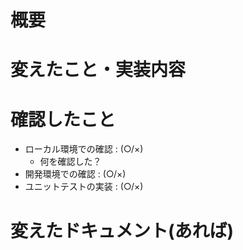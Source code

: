 # 概要

# 変えたこと・実装内容

# 確認したこと
- ローカル環境での確認 : (○/×)
  - 何を確認した？
- 開発環境での確認 : (○/×)
- ユニットテストの実装 : (○/×)

# 変えたドキュメント(あれば)